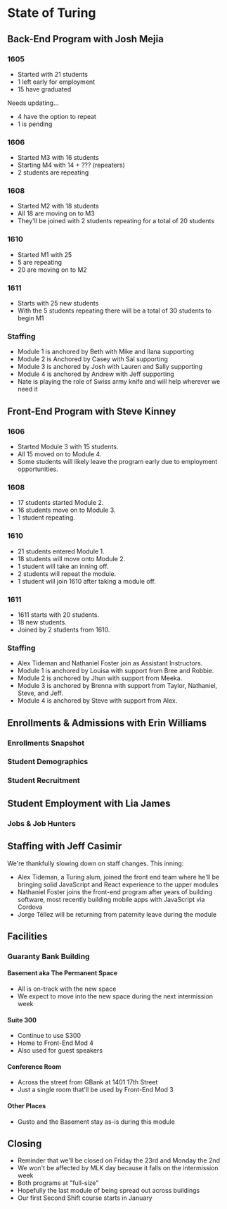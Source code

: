 # State of Turing

## Back-End Program with Josh Mejia

### 1605

- Started with 21 students
- 1 left early for employment
- 15 have graduated

Needs updating...

- 4 have the option to repeat
- 1 is pending

### 1606

- Started M3 with 16 students
- Starting M4 with 14 + ??? (repeaters)
- 2 students are repeating

### 1608

- Started M2 with 18 students
- All 18 are moving on to M3
- They'll be joined with 2 students repeating for a total of 20 students

### 1610

- Started M1 with 25
- 5 are repeating
- 20 are moving on to M2

### 1611

- Starts with 25 new students
- With the 5 students repeating there will be a total of 30 students to begin M1

### Staffing

- Module 1 is anchored by Beth with Mike and Ilana supporting
- Module 2 is Anchored by Casey with Sal supporting
- Module 3 is anchored by Josh with Lauren and Sally supporting
- Module 4 is anchored by Andrew with Jeff supporting
- Nate is playing the role of Swiss army knife and will help wherever we need it

## Front-End Program with Steve Kinney

### 1606

- Started Module 3 with 15 students.
- All 15 moved on to Module 4.
- Some students will likely leave the program early due to employment opportunities.

### 1608

- 17 students started Module 2.
- 16 students move on to Module 3.
- 1 student repeating.

### 1610

- 21 students entered Module 1.
- 18 students will move onto Module 2.
- 1 student will take an inning off.
- 2 students will repeat the module.
- 1 student will join 1610 after taking a module off.

### 1611

- 1611 starts with 20 students.
- 18 new students.
- Joined by 2 students from 1610.

### Staffing

- Alex Tideman and Nathaniel Foster join as Assistant Instructors.
- Module 1 is anchored by Louisa with support from Bree and Robbie.
- Module 2 is anchored by Jhun with support from Meeka.
- Module 3 is anchored by Brenna with support from Taylor, Nathaniel, Steve, and Jeff.
- Module 4 is anchored by Steve with support from Alex.

## Enrollments & Admissions with Erin Williams

### Enrollments Snapshot

### Student Demographics

### Student Recruitment

## Student Employment with Lia James

### Jobs & Job Hunters

## Staffing with Jeff Casimir

We're thankfully slowing down on staff changes. This inning:

* Alex Tideman, a Turing alum, joined the front end team where he'll be bringing solid JavaScript and React experience to the upper modules
* Nathaniel Foster joins the front-end program after years of building software, most recently building mobile apps with JavaScript via Cordova
* Jorge Téllez will be returning from paternity leave during the module

## Facilities

### Guaranty Bank Building

#### Basement aka The Permanent Space

* All is on-track with the new space
* We expect to move into the new space during the next intermission week

#### Suite 300

* Continue to use S300
* Home to Front-End Mod 4
* Also used for guest speakers

#### Conference Room

* Across the street from GBank at 1401 17th Street
* Just a single room that'll be used by Front-End Mod 3

#### Other Places

* Gusto and the Basement stay as-is during this module

## Closing

* Reminder that we'll be closed on Friday the 23rd and Monday the 2nd
* We won't be affected by MLK day because it falls on the intermission week
* Both programs at "full-size"
* Hopefully the last module of being spread out across buildings
* Our first Second Shift course starts in January
